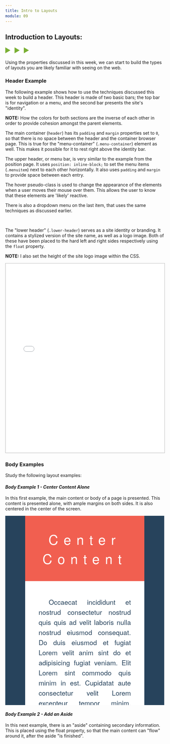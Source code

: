 ```yaml
---
title: Intro to Layouts
module: 09
---
```


## Introduction to Layouts:
<img src="./../../../img/arrow-divider.svg" style="width: 75px; border: none;" />

Using the properties discussed in this week, we can start to build the types of layouts you are likely familiar with seeing on the web.

### Header Example

The following example shows how to use the techniques discussed this week to build a header. This header is made of two basic bars; the top bar is for navigation or a menu, and the second bar presents the site's "identity".

**NOTE:** How the colors for both sections are the inverse of each other in order to provide cohesion amongst the parent elements.

The main container (`header`) has its `padding` and `margin` properties set to `0`, so that there is no space between the header and the container browser page. This is true for the "menu-container" (`.menu-container`) element as well. This makes it possible for it to rest right above the identity bar.

The upper header, or menu bar, is very similar to the example from the position page. It uses `position: inline-block;` to set the menu items (`.menuitem`) next to each other horizontally. It also uses `padding` and `margin` to provide space between each entry.

The hover pseudo-class is used to change the appearance of the elements when a user moves their mouse over them. This allows the user to know that these elements are 'likely' reactive.

There is also a dropdown menu on the last item, that uses the same techniques as discussed earlier.


<br />

The "lower header" (`.lower-header`) serves as a site identity or branding. It contains a stylized version of the site name, as well as a logo image. Both of these have been placed to the hard left and right sides respectively using the `float` property.

**NOTE:** I also set the height of the site logo image within the CSS.

<div class="pen-group">
  <p data-height="600" data-theme-id="30567" data-slug-hash="xPgvgy" data-default-tab="html,css" data-user="Media-Ed-Online" data-embed-version="2" data-pen-title="[Topic-09] Layout, Pt. 1" class="codepen"></p>
  <script async src="https://production-assets.codepen.io/assets/embed/ei.js"></script>
  <iframe src="{{site.baseurl}}/modules/topic-09/layout-ex1.html" width="100%" height="600" frameborder="" allowfullscreen style="border: 1px solid #B3B3B3;"></iframe>
</div>


### Body Examples

Study the following layout examples:

#### _Body Example 1 - Center Content Alone_

In this first example, the main content or body of a page is presented. This content is presented alone, with ample margins on both sides. It is also centered in the center of the screen.

<div class="pen-group">
  <p data-height="400" data-theme-id="30567" data-slug-hash="dZvbmO" data-default-tab="html,css" data-user="Media-Ed-Online" data-embed-version="2" data-pen-title="[Topic-09] Layout, Pt. 2" class="codepen"></p>

  <div class="pen-result displayed_code_example_pen" style="height: 600px; overflow: auto;">
    <style>
        .body-1 {
            font-size: 16pt;
            font-family: 'Helvetica Neue', 'helvetica', sans-serif;
            background-color: #27435C;
            padding: 0;
            margin: 0;
            color: #27435C;
        }
        .main-container-1 {
            margin: auto;
            margin-top: 0;
            padding-top: 0;
            width: 75%;
            background-color: #ffffff;
        }
        .main-container-1 h1 {
            text-align: center;
            font-weight: 200;
            letter-spacing: 0.4em;
            word-spacing: 1em;
            padding: 1em 0em;
            margin-top: 0 !important;
            color: #fff;
            background-color: #F15F50;
        }
        .main-container-1 p {
            padding: 1em 2em;
            text-indent: 1.5em;
            line-height: 1.5em;
            text-align: justify;
        }
    </style>
    <div class="body-1">
      <div class="main-container-1">
          <main>
              <h1>Center Content</h1>
              <p>Occaecat incididunt et nostrud consectetur nostrud quis quis ad velit laboris nulla nostrud eiusmod consequat. Do duis eiusmod et fugiat Lorem velit anim sint do et adipisicing fugiat veniam. Elit Lorem sint commodo quis minim in est. Cupidatat aute consectetur velit Lorem excepteur tempor minim. Ipsum nostrud est veniam labore laboris eiusmod eiusmod laboris minim aliquip anim Lorem. Consectetur fugiat ipsum Lorem commodo occaecat esse occaecat excepteur. Ullamco est laboris enim velit eu laboris pariatur exercitation proident amet.</p>
              <p>Eu eiusmod aliquip amet consequat eu dolore nulla non. Nisi veniam ea dolore sit incididunt commodo nostrud magna veniam consectetur consequat proident sit commodo. Eu proident ullamco excepteur eiusmod eu amet aute sit magna id sit sunt dolor quis. In ut tempor commodo ad consectetur aliqua in in deserunt aliqua do ut. Quis amet qui enim laboris anim dolor proident nulla ipsum proident amet magna ut cillum ea. Ut in magna voluptate proident do consequat magna officia proident occaecat. Enim exercitation velit et ea minim quis adipisicing fugiat duis sit magna.</p>
              <p>Enim elit veniam cupidatat incididunt aliquip incididunt nostrud ea proident ut officia dolor. Elit adipisicing fugiat consectetur velit dolor est fugiat esse ex consectetur nostrud aliqua occaecat deserunt tempor dolore laboris. Cupidatat incididunt culpa qui et veniam deserunt proident ea consectetur.</p>
              <p>Exercitation enim occaecat ex magna duis laborum laborum ex voluptate dolor consequat laborum adipisicing est. Nostrud commodo aute pariatur fugiat aute laborum ut magna esse tempor commodo ullamco dolore occaecat. Eu nisi ipsum amet ipsum nostrud do eiusmod eiusmod consequat sunt. Aliqua do exercitation commodo enim veniam sunt ipsum adipisicing irure proident eiusmod exercitation velit quis duis est ad. Veniam duis est in ut quis nisi enim sit fugiat exercitation aliqua deserunt elit reprehenderit adipisicing.</p>
          </main>
      </div>
    </div>
  </div>
</div>



#### _Body Example 2 - Add an Aside_

In this next example, there is an "aside" containing secondary information. This is placed using the float property, so that the main content can "flow" around it, after the aside "is finished".

<div class="pen-group">
  <p data-height="400" data-theme-id="30567" data-slug-hash="POpRYe" data-default-tab="html,css" data-user="Media-Ed-Online" data-embed-version="2" data-pen-title="[Topic-09] Layout, Pt. 2" class="codepen"></p>

  <div class="pen-result displayed_code_example_pen" style="height: 600px; overflow: auto;">
    <style>
        body-2 {
            font-size: 16pt;
            font-family: 'Helvetica Neue', 'helvetica', sans-serif;
            background-color: #fff;
            padding: 0;
            margin: 0;
        }

        .main-container-2 {
            margin: auto;
            margin-top: 0;
            padding-top: 0;
            min-width: 600px;
            max-width: 1280px;
            background-color: #fff;
            clear: both;
        }

        .main-container-2 main {
            margin: 0;
            padding: 0;
            /*float: left;*/
            height: 100%;
            background-color: #ffffff;
        }

        .main-container-2 h1 {
            text-align: center;
            font-weight: lighter;
            letter-spacing: 0.4em;
            word-spacing: 1em;
            padding: 2em 0 1em 0;
            margin-top: 0 !important;
            color: #000;
            background-color: #fff;
            font-size: 200%;
        }

        .main-container-2 p {
            padding: 1em 2em;
            text-indent: 1.5em;
            line-height: 1.5em;
            text-align: justify;
            color: #27435C;
        }

        .main-container-2 aside.content-side-2 {
            float: right;
            margin: 2em;
            margin-top: 4em;
            padding: 0;
            width: 30%;
            color: #fff;
            background-color: #F15F50;
            font-weight: lighter;
        }

        aside .aside-head-2 {
            font-size: 1.5em;
            text-align: center;
            padding: 1em;
            background-color: #27435C;
            margin-top: 0;
        }

        aside .aside-text-2 {
            padding-top: 2em;
            padding-bottom: 2em;
        }

        aside .aside-text-2 p {
            font-style: italic;
            padding: 0.25em 1em;
            margin: 0;
            text-align: left;
            color: #fff;
        }

        aside .aside-img-2 {
           border: 3px dashed #27435C;
           border-radius: 500px;
           background-color: #fff;
           width: 75%;
           margin: auto;
           margin-bottom: 2em;
        }

        aside .aside-img-2 img {
            display: block;
            padding: 1%;
            position: relative;
            margin: 1.5em auto;
            width: 50%;
            border: none;
        }
    </style>
    <body class="body-2">
       <div class="main-container-2">
          <aside class="content-side-2">
             <div class="aside-head-2">
                Look at This Info!
             </div>
             <div class="aside-text-2">
                <p>Something incredibly profound that adds to the users experience.</p>
                <p>This is some amazing stuff over here. I really think it adds meaning to the site.</p>
             </div>
             <div class="aside-img-2">
                <img src="https://tinyurl.com/tag-logo-png" alt="Shopping Site Logo Image">
             </div>
          </aside>
          <main>
             <h1>Center Content</h1>
             <p>Occaecat incididunt et nostrud consectetur nostrud quis quis ad velit laboris nulla nostrud eiusmod consequat. Do duis eiusmod et fugiat Lorem velit anim sint do et adipisicing fugiat veniam. Elit Lorem sint commodo quis minim in est. Cupidatatm aute consectetur velit Lorem excepteur tempor minim. Ipsum nostrud est veniam labore laboris eiusmod eiusmod laboris minim aliquip anim Lorem. Consectetur fugiat ipsum Lorem commodo occaecat esse occaecat excepteur. Ullamco est laboris enim velit eu laboris pariatur exercitation proident amet.</p>
             <p>Eu eiusmod aliquip amet consequat eu dolore nulla non. Nisi veniam ea dolore sit incididunt commodo nostrud magna veniam consectetur consequat proident sit commodo. Eu proident ullamco excepteur eiusmod eu amet aute sit magna id sit sunt dolor quis. In ut tempor commodo ad consectetur aliqua in in deserunt aliqua do ut. Quis amet qui enim laboris anim dolor proident nulla ipsum proident amet magna ut cillum ea. Ut in magna voluptate proident do consequat magna officia proident occaecat. Enim exercitation velit et ea minim quis adipisicing fugiat duis sit magna.</p>
             <p>Enim elit veniam cupidatat incididunt aliquip incididunt nostrud ea proident ut officia dolor. Elit adipisicing fugiat consectetur velit dolor est fugiat esse ex consectetur nostrud aliqua occaecat deserunt tempor dolore laboris. Cupidatat incididunt culpa qui et veniam deserunt proident ea consectetur.</p>
             <p>Exercitation enim occaecat ex magna duis laborum laborum ex voluptate dolor consequat laborum adipisicing est. Nostrud commodo aute pariatur fugiat aute laborum ut magna esse tempor commodo ullamco dolore occaecat. Eu nisi ipsum amet ipsum nostrud do eiusmod eiusmod consequat sunt. Aliqua do exercitation commodo enim veniam sunt ipsum adipisicing irure proident eiusmod exercitation velit quis duis est ad. Veniam duis est in ut quis nisi enim sit fugiat exercitation aliqua deserunt elit reprehenderit adipisicing.</p>
          </main>
       </div>
    </body>
  </div>
</div>


#### _Body Example 3 - Add a Side Menu_

In this next example, the left 25% of the screen is used for a vertical menu, while the right 75% is the main content.

As with the above examples, this is accomplished using the float property, along with specifically stating the width of each section as a percentage.

<div class="pen-group">
  <p data-height="400" data-theme-id="30567" data-slug-hash="POpRxL" data-default-tab="html,css" data-user="Media-Ed-Online" data-embed-version="2" data-pen-title="[Topic-09] Layout, Pt. 3" class="codepen"></p>
  <iframe src="{{site.baseurl}}/modules/topic-09/layout-ex2.html" width="100%" height="600" frameborder="" allowfullscreen style="border: 1px solid #B3B3B3;"></iframe>
</div>

### All Together

Finally, let's take elements from all of the above and make a simple webpage!

This page has a header, side menu, main content section, an aside, and footer.

Rather than try to print out all of the code for this example, you should [view it in your browser]({{site.baseurl}}/modules/topic-09/layout-ex3/), or [download the files for yourself]({{site.baseurl}}/modules/topic-09/layout-ex3.zip).

<div class="pen-group">
  <p data-height="600" data-theme-id="30567" data-slug-hash="OOpwga" data-default-tab="html,css" data-user="Media-Ed-Online" data-embed-version="2" data-pen-title="[Topic-09]  Full Site Layout" class="codepen"></p>
  <iframe src="{{site.baseurl}}/modules/topic-09/layout-ex3/" width="100%" height="600" frameborder="" allowfullscreen style="border: 1px solid #B3B3B3;"></iframe>
</div>


# { TODO: }
1. <a href="{{site.baseurl}}/modules/topic-09/layout-ex3/" target="_blank">Open the example in a separate tab</a> and resize the window to observe the difference.
2. Read more about ways to build "[CSS Navigation Bars](https://www.w3schools.com/css/css_navbar.asp)" from W3Schools.
3. Read pages 377-405 of Chapter 15 in [Duckett](https://github.com/Media-Ed-Online/intro-web-dev/issues/3).
